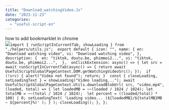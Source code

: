 ```yaml
---
title: "Download_watchingVideo.Js"
date: "2023-11-23"
categories: 
  - "useful-script-en"
---
```


how to add bookmarklet in chrome  
![](https://camo.githubusercontent.com/5f21e427a7d3ee887313a4f9b1ab033e6462db47ca299bf3f7e2d81a0ce854bd/68747470733a2f2f696d672e7765626e6f74732e636f6d2f323031392f30342f447261672d616e642d44726f702d4c696e6b732d696e2d4368726f6d652e706e67)`import { runScriptInCurrentTab, showLoading } from "./helpers/utils.js";  export default { icon: "", name: { en: "Download watching video", vi: "Download watching video", }, description: {  en: "tiktok, doutu.be, phimmoi2...", vi: "tiktok, doutu.be, phimmoi2...",  },  onClickExtension: async() => { let src = await runScriptInCurrentTab(async() => { return await UsefulScriptGlobalPageContext.DOM.getWatchingVideoSrc(); });  if (!src) { alert("Video not found"); return; }  const { closeLoading, setLoadingText } = showLoading("Video loading..."); await UsefulScriptGlobalPageContext.Utils.downloadBlobUrl( src, "video.mp4", (loaded, total) => { let loadedMB = ~~(loaded / 1024 / 1024); let totalMB = ~~(total / 1024 / 1024);  let percent = ((loaded/total) * 100) | 0; setLoadingText( 'Loading video... (${loadedMB}/${totalMB}MB – ${percent}%)' ); } ); closeLoading(); }, };`
